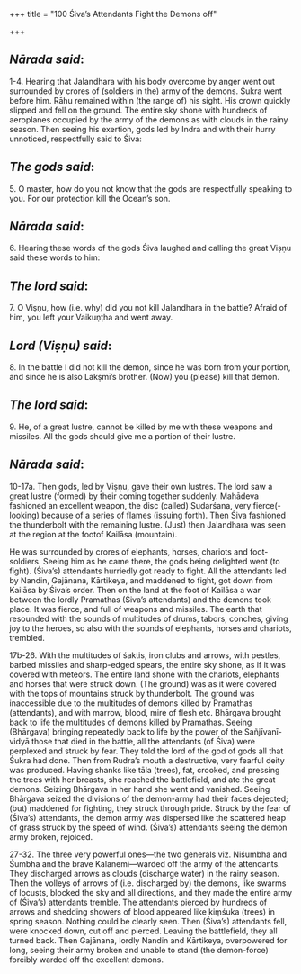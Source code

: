 +++
title = "100 Śiva’s Attendants Fight the Demons off"

+++
 

## *Nārada said*:

1-4. Hearing that Jalandhara with his body overcome by anger went out surrounded by crores of (soldiers in the) army of the demons. Śukra went before him. Rāhu remained within (the range of) his sight. His crown quickly slipped and fell on the ground. The entire sky shone with hundreds of aeroplanes occupied by the army of the demons as with clouds in the rainy season. Then seeing his exertion, gods led by Indra and with their hurry unnoticed, respectfully said to Śiva:

## *The gods said*:

5\. O master, how do you not know that the gods are respectfully speaking to you. For our protection kill the Ocean’s son.

## *Nārada said*:

6\. Hearing these words of the gods Śiva laughed and calling the great Viṣṇu said these words to him:

## *The lord said*:

7\. O Viṣṇu, how (i.e. why) did you not kill Jalandhara in the battle? Afraid of him, you left your Vaikuṇṭha and went away.

## *Lord (Viṣṇu) said*:

8\. In the battle I did not kill the demon, since he was born from your portion, and since he is also Lakṣmī’s brother. (Now) you (please) kill that demon.

## *The lord said*:

9\. He, of a great lustre, cannot be killed by me with these weapons and missiles. All the gods should give me a portion of their lustre.

## *Nārada said*:

10-17a. Then gods, led by Viṣṇu, gave their own lustres. The lord saw a great lustre (formed) by their coming together suddenly. Mahādeva fashioned an excellent weapon, the disc (called) Sudarśana, very fierce(-looking) because of a series of flames (issuing forth). Then Śiva fashioned the thunderbolt with the remaining lustre. (Just) then Jalandhara was seen at the region at the footof Kailāsa (mountain).

He was surrounded by crores of elephants, horses, chariots and foot-soldiers. Seeing him as he came there, the gods being delighted went (to fight). (Śiva’s) attendants hurriedly got ready to fight. All the attendants led by Nandin, Gajānana, Kārtikeya, and maddened to fight, got down from Kailāsa by Śiva’s order. Then on the land at the foot of Kailāsa a war between the lordly Pramathas (Śiva’s attendants) and the demons took place. It was fierce, and full of weapons and missiles. The earth that resounded with the sounds of multitudes of drums, tabors, conches, giving joy to the heroes, so also with the sounds of elephants, horses and chariots, trembled.

17b-26. With the multitudes of śaktis, iron clubs and arrows, with pestles, barbed missiles and sharp-edged spears, the entire sky shone, as if it was covered with meteors. The entire land shone with the chariots, elephants and horses that were struck down. (The ground) was as it were covered with the tops of mountains struck by thunderbolt. The ground was inaccessible due to the multitudes of demons killed by Pramathas (attendants), and with marrow, blood, mire of flesh etc. Bhārgava brought back to life the multitudes of demons killed by Pramathas. Seeing (Bhārgava) bringing repeatedly back to life by the power of the Sañjīvanī-vidyā those that died in the battle, all the attendants (of Śiva) were perplexed and struck by fear. They told the lord of the god of gods all that Śukra had done. Then from Rudra’s mouth a destructive, very fearful deity was produced. Having shanks like tāla (trees), fat, crooked, and pressing the trees with her breasts, she reached the battlefield, and ate the great demons. Seizing Bhārgava in her hand she went and vanished. Seeing Bhārgava seized the divisions of the demon-army had their faces dejected; (but) maddened for fighting, they struck through pride. Struck by the fear of (Śiva’s) attendants, the demon army was dispersed like the scattered heap of grass struck by the speed of wind. (Śiva’s) attendants seeing the demon army broken, rejoiced.

27-32. The three very powerful ones—the two generals viz. Niśumbha and Śumbha and the brave Kālanemi—warded off the army of the attendants. They discharged arrows as clouds (discharge water) in the rainy season. Then the volleys of arrows of (i.e. discharged by) the demons, like swarms of locusts, blocked the sky and all directions, and they made the entire army of (Śiva’s) attendants tremble. The attendants pierced by hundreds of arrows and shedding showers of blood appeared like kiṃśuka (trees) in spring season. Nothing could be clearly seen. Then (Śiva’s) attendants fell, were knocked down, cut off and pierced. Leaving the battlefield, they all turned back. Then Gajānana, lordly Nandin and Kārtikeya, overpowered for long, seeing their army broken and unable to stand (the demon-force) forcibly warded off the excellent demons.


